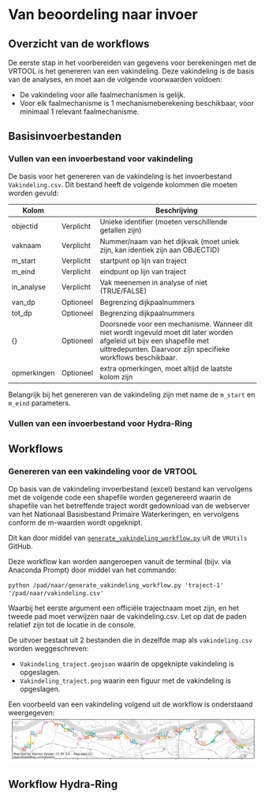 # Van beoordeling naar invoer

## Overzicht van de workflows

De eerste stap in het voorbereiden van gegevens voor berekeningen met de VRTOOL is het genereren van een vakindeling. Deze vakindeling is de basis van de analyses, en moet aan de volgende voorwaarden voldoen:
* De vakindeling voor alle faalmechanismen is gelijk.
* Voor elk faalmechanisme is 1 mechanismeberekening beschikbaar, voor minimaal 1 relevant faalmechanisme.


## Basisinvoerbestanden

### Vullen van een invoerbestand voor vakindeling
De basis voor het genereren van de vakindeling is het invoerbestand `Vakindeling.csv`. Dit bestand heeft de volgende kolommen die moeten worden gevuld:

| Kolom       	|           	| Beschrijving                                                                                                                                                                                 	      |
|-------------	|-----------	|-----------------------------------------------------------------------------------------------------------------------------------------------------------------------------------------------------|
| objectid    	| Verplicht 	| Unieke identifier (moeten verschillende getallen zijn)                                                                                                                                       	      |
| vaknaam     	| Verplicht 	| Nummer/naam van het dijkvak (moet uniek zijn, kan identiek zijn aan OBJECTID)                                                                                                                     	 |
| m_start     	| Verplicht 	| startpunt op lijn van traject                                                                                                                                                         	             |
| m_eind      	| Verplicht 	| eindpunt op lijn van traject                                                                                                                                                          	             |
| in_analyse  	| Verplicht 	| Vak meenemen in analyse of niet (TRUE/FALSE)                                                                                                                                                 	      |
| van_dp      	| Optioneel 	| Begrenzing dijkpaalnummers                                                                                                                                                                   	      |
| tot_dp      	| Optioneel 	| Begrenzing dijkpaalnummers                                                                                                                                                                   	      |
| {}          	| Optioneel 	| Doorsnede voor een mechanisme. Wanneer dit niet wordt ingevuld moet dit later worden afgeleid uit bijv een shapefile met uittredepunten. Daarvoor zijn specifieke workflows beschikbaar. 	          |
| opmerkingen 	| Optioneel 	| extra opmerkingen, moet altijd de laatste kolom zijn                                                                                                                                         	      |

Belangrijk bij het genereren van de vakindeling zijn met name de `m_start` en `m_eind` parameters. 

### Vullen van een invoerbestand voor Hydra-Ring

## Workflows 

### Genereren van een vakindeling voor de VRTOOL

Op basis van de vakindeling invoerbestand (excel) bestand kan vervolgens met de volgende code een shapefile worden gegenereerd waarin de shapefile van het betreffende traject wordt gedownload van de webserver van het Nationaal Basisbestand Primaire Waterkeringen, en vervolgens conform de m-waarden wordt opgeknipt. 

Dit kan door middel van [`generate_vakindeling_workflow.py`](https://github.com/Deltares/VRSuiteUtils/blob/main/preprocessing/workflows/generate_vakindeling.py) uit de `VRUtils` GitHub.

Deze workflow kan worden aangeroepen vanuit de terminal (bijv. via Anaconda Prompt) door middel van het commando:

    python /pad/naar/generate_vakindeling_workflow.py 'traject-1' '/pad/naar/vakindeling.csv'

Waarbij het eerste argument een officiële trajectnaam moet zijn, en het tweede pad moet verwijzen naar de vakindeling.csv.
Let op dat de paden relatief zijn tot de locatie in de console.

De uitvoer bestaat uit 2 bestanden die in dezelfde map als `vakindeling.csv` worden weggeschreven:
* `Vakindeling_traject.geojson` waarin de opgeknipte vakindeling is opgeslagen.
* `Vakindeling_traject.png` waarin een figuur met de vakindeling is opgeslagen.

Een voorbeeld van een vakindeling volgend uit de workflow is onderstaand weergegeven:
![Vakindeling voor dijktraject 38-1](vakindeling.png)


## Workflow Hydra-Ring



